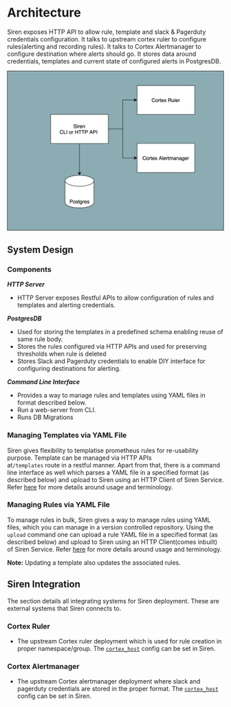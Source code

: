 # Architecture

Siren exposes HTTP API to allow rule, template and slack & Pagerduty credentials configuration. It talks to upstream
cortex ruler to configure rules(alerting and recording rules). It talks to Cortex Alertmanager to configure destination
where alerts should go. It stores data around credentials, templates and current state of configured alerts in
PostgresDB.

![Siren Architecture](../assets/siren.jpg)

## System Design

### Components

_**HTTP Server**_

* HTTP Server exposes Restful APIs to allow configuration of rules and templates and alerting credentials.

_**PostgresDB**_

* Used for storing the templates in a predefined schema enabling reuse of same rule body.
* Stores the rules configured via HTTP APIs and used for preserving thresholds when rule is deleted
* Stores Slack and Pagerduty credentials to enable DIY interface for configuring destinations for alerting.

_**Command Line Interface**_

* Provides a way to manage rules and templates using YAML files in format described below.
* Run a web-server from CLI.
* Runs DB Migrations

### Managing Templates via YAML File

Siren gives flexibility to templatise prometheus rules for re-usability purpose. Template can be managed via HTTP APIs  
at`/templates` route in a restful manner. Apart from that, there is a command line interface as well which parses a YAML
file in a specified format (as described below) and upload to Siren using an HTTP Client of Siren Service.
Refer [here](templates.md) for more details around usage and terminology.

### Managing Rules via YAML File

To manage rules in bulk, Siren gives a way to manage rules using YAML files, which you can manage in a version
controlled repository. Using the `upload` command one can upload a rule YAML file in a specified format (as described
below) and upload to Siren using an HTTP Client(comes inbuilt) of Siren Service. Refer [here](rules.md) for more details
around usage and terminology.

**Note:** Updating a template also updates the associated rules.

## Siren Integration

The section details all integrating systems for Siren deployment. These are external systems that Siren connects to.

### Cortex Ruler

* The upstream Cortex ruler deployment which is used for rule creation in proper namespace/group.
  The [`cortex_host`](../reference/configuration.md#-cortex.address) config can be set in Siren.

### Cortex Alertmanager

* The upstream Cortex alertmanager deployment where slack and pagerduty credentials are stored in the proper format.
  The [`cortex_host`](../reference/configuration.md#-cortex.address) config can be set in Siren.
